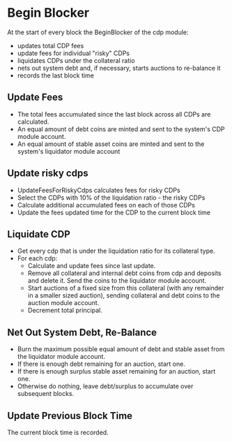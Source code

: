 # Begin Blocker

At the start of every block the BeginBlocker of the cdp module:

- updates total CDP fees
- update fees for individual "risky" CDPs
- liquidates CDPs under the collateral ratio
- nets out system debt and, if necessary, starts auctions to re-balance it
- records the last block time

## Update Fees

- The total fees accumulated since the last block across all CDPs are calculated.
- An equal amount of debt coins are minted and sent to the system's CDP module account.
- An equal amount of stable asset coins are minted and sent to the system's liquidator module account

## Update risky cdps

- UpdateFeesForRiskyCdps calculates fees for risky CDPs
- Select the CDPs with 10% of the liquidation ratio - the risky CDPs
- Calculate additional accumulated fees on each of those CDPs
- Update the fees updated time for the CDP to the current block time

## Liquidate CDP

- Get every cdp that is under the liquidation ratio for its collateral type.
- For each cdp:
  - Calculate and update fees since last update.
  - Remove all collateral and internal debt coins from cdp and deposits and delete it. Send the coins to the liquidator module account.
  - Start auctions of a fixed size from this collateral (with any remainder in a smaller sized auction), sending collateral and debt coins to the auction module account.
  - Decrement total principal.

## Net Out System Debt, Re-Balance

- Burn the maximum possible equal amount of debt and stable asset from the liquidator module account.
- If there is enough debt remaining for an auction, start one.
- If there is enough surplus stable asset remaining for an auction, start one.
- Otherwise do nothing, leave debt/surplus to accumulate over subsequent blocks.

## Update Previous Block Time

The current block time is recorded.
